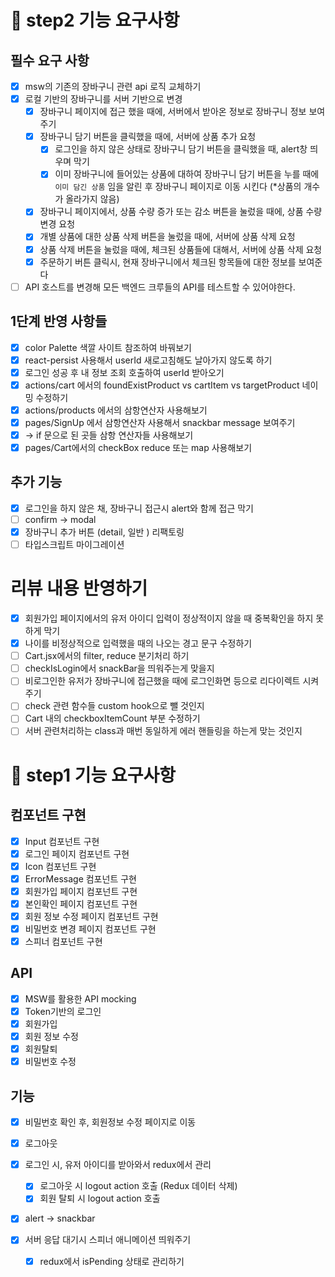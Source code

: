 # 🚩 step2 기능 요구사항

## 필수 요구 사항

- [x] msw의 기존의 장바구니 관련 api 로직 교체하기
- [x] 로컬 기반의 장바구니를 서버 기반으로 변경
  - [x] 장바구니 페이지에 접근 했을 때에, 서버에서 받아온 정보로 장바구니 정보 보여주기
  - [x] 장바구니 담기 버튼을 클릭했을 때에, 서버에 상품 추가 요청
    - [x] 로그인을 하지 않은 상태로 장바구니 담기 버튼을 클릭했을 때, alert창 띄우며 막기
    - [x] 이미 장바구니에 들어있는 상품에 대하여 장바구니 담기 버튼을 누를 때에 `이미 담긴 상품` 임을 알린 후 장바구니 페이지로 이동 시킨다 (\*상품의 개수가 올라가지 않음)
  - [x] 장바구니 페이지에서, 상품 수량 증가 또는 감소 버튼을 눌렀을 때에, 상품 수량 변경 요청
  - [x] 개별 상품에 대한 상품 삭제 버튼을 눌렀을 때에, 서버에 상품 삭제 요청
  - [x] 상품 삭제 버튼을 눌렀을 때에, 체크된 상품들에 대해서, 서버에 상품 삭제 요청
  - [x] 주문하기 버튼 클릭시, 현재 장바구니에서 체크된 항목들에 대한 정보를 보여준다
- [ ] API 호스트를 변경해 모든 백엔드 크루들의 API를 테스트할 수 있어야한다.

## 1단계 반영 사항들

- [x] color Palette 색깔 사이트 참조하여 바꿔보기
- [x] react-persist 사용해서 userId 새로고침해도 날아가지 않도록 하기
- [x] 로그인 성공 후 내 정보 조회 호출하여 userId 받아오기
- [x] actions/cart 에서의 foundExistProduct vs cartItem vs targetProduct 네이밍 수정하기
- [x] actions/products 에서의 삼항연산자 사용해보기
- [x] pages/SignUp 에서 삼항연산자 사용해서 snackbar message 보여주기
- [x] -> if 문으로 된 곳들 삼항 연산자들 사용해보기
- [x] pages/Cart에서의 checkBox reduce 또는 map 사용해보기

## 추가 기능

- [x] 로그인을 하지 않은 채, 장바구니 접근시 alert와 함께 접근 막기
- [ ] confirm -> modal
- [x] 장바구니 추가 버튼 (detail, 일반 ) 리팩토링
- [ ] 타입스크립트 마이그레이션

# 리뷰 내용 반영하기

- [x] 회원가입 페이지에서의 유저 아이디 입력이 정상적이지 않을 때 중복확인을 하지 못하게 막기
- [x] 나이를 비정상적으로 입력했을 때의 나오는 경고 문구 수정하기
- [ ] Cart.jsx에서의 filter, reduce 분기처리 하기
- [ ] checkIsLogin에서 snackBar을 띄워주는게 맞을지
- [ ] 비로그인한 유저가 장바구니에 접근했을 때에 로그인화면 등으로 리다이렉트 시켜주기
- [ ] check 관련 함수들 custom hook으로 뺄 것인지
- [ ] Cart 내의 checkboxItemCount 부분 수정하기
- [ ] 서버 관련처리하는 class과 매번 동일하게 에러 핸들링을 하는게 맞는 것인지

# 🚩 step1 기능 요구사항

## 컴포넌트 구현

- [x] Input 컴포넌트 구현
- [x] 로그인 페이지 컴포넌트 구현
- [x] Icon 컴포넌트 구현
- [x] ErrorMessage 컴포넌트 구현
- [x] 회원가입 페이지 컴포넌트 구현
- [x] 본인확인 페이지 컴포넌트 구현
- [x] 회원 정보 수정 페이지 컴포넌트 구현
- [x] 비밀번호 변경 페이지 컴포넌트 구현
- [x] 스피너 컴포넌트 구현

## API

- [x] MSW를 활용한 API mocking
- [x] Token기반의 로그인
- [x] 회원가입
- [x] 회원 정보 수정
- [x] 회원탈퇴
- [x] 비밀번호 수정

## 기능

- [x] 비밀번호 확인 후, 회원정보 수정 페이지로 이동
- [x] 로그아웃
- [x] 로그인 시, 유저 아이디를 받아와서 redux에서 관리

  - [x] 로그아웃 시 logout action 호출 (Redux 데이터 삭제)
  - [x] 회원 탈퇴 시 logout action 호출

- [x] alert -> snackbar

- [x] 서버 응답 대기시 스피너 애니메이션 띄워주기
  - [x] redux에서 isPending 상태로 관리하기
